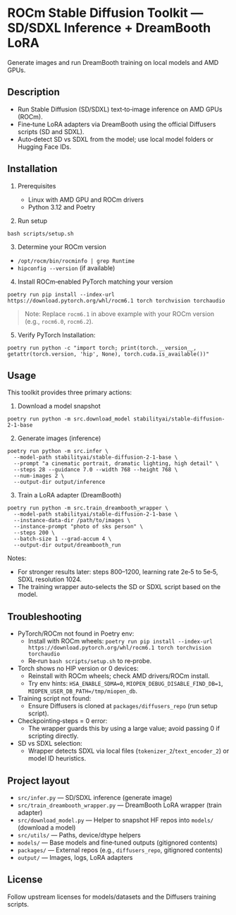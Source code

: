 ROCm Stable Diffusion Toolkit — SD/SDXL Inference + DreamBooth LoRA
===================================================================

Generate images and run DreamBooth training on local models and AMD GPUs.

Description
-----------
- Run Stable Diffusion (SD/SDXL) text‑to‑image inference on AMD GPUs (ROCm).
- Fine‑tune LoRA adapters via DreamBooth using the official Diffusers scripts (SD and SDXL).
- Auto‑detect SD vs SDXL from the model; use local model folders or Hugging Face IDs.

Installation
------------
1) Prerequisites
   - Linux with AMD GPU and ROCm drivers
   - Python 3.12 and Poetry

2) Run setup
```
bash scripts/setup.sh
```

3) Determine your ROCm version
  - `/opt/rocm/bin/rocminfo | grep Runtime`
  - `hipconfig --version` (if available)

4) Install ROCm‑enabled PyTorch matching your version
```
poetry run pip install --index-url https://download.pytorch.org/whl/rocm6.1 torch torchvision torchaudio
```
> Note: Replace `rocm6.1` in above example with your ROCm version (e.g., `rocm6.0`, `rocm6.2`).

5) Verify PyTorch Installation:
```
poetry run python -c "import torch; print(torch.__version__, getattr(torch.version, 'hip', None), torch.cuda.is_available())"
```

Usage
-----
This toolkit provides three primary actions:

1) Download a model snapshot
```
poetry run python -m src.download_model stabilityai/stable-diffusion-2-1-base
```

2) Generate images (inference)
```
poetry run python -m src.infer \
  --model-path stabilityai/stable-diffusion-2-1-base \
  --prompt "a cinematic portrait, dramatic lighting, high detail" \
  --steps 28 --guidance 7.0 --width 768 --height 768 \
  --num-images 2 \
  --output-dir output/inference
```

3) Train a LoRA adapter (DreamBooth)
```
poetry run python -m src.train_dreambooth_wrapper \
  --model-path stabilityai/stable-diffusion-2-1-base \
  --instance-data-dir /path/to/images \
  --instance-prompt "photo of sks person" \
  --steps 200 \
  --batch-size 1 --grad-accum 4 \
  --output-dir output/dreambooth_run
```
Notes:
- For stronger results later: steps 800–1200, learning rate 2e‑5 to 5e‑5, SDXL resolution 1024.
- The training wrapper auto‑selects the SD or SDXL script based on the model.

Troubleshooting
---------------
- PyTorch/ROCm not found in Poetry env:
  - Install with ROCm wheels: `poetry run pip install --index-url https://download.pytorch.org/whl/rocm6.1 torch torchvision torchaudio`
  - Re‑run `bash scripts/setup.sh` to re‑probe.
- Torch shows no HIP version or 0 devices:
  - Reinstall with ROCm wheels; check AMD drivers/ROCm install.
  - Try env hints: `HSA_ENABLE_SDMA=0`, `MIOPEN_DEBUG_DISABLE_FIND_DB=1`, `MIOPEN_USER_DB_PATH=/tmp/miopen_db`.
- Training script not found:
  - Ensure Diffusers is cloned at `packages/diffusers_repo` (run setup script).
- Checkpointing‑steps = 0 error:
  - The wrapper guards this by using a large value; avoid passing 0 if scripting directly.
- SD vs SDXL selection:
  - Wrapper detects SDXL via local files (`tokenizer_2`/`text_encoder_2`) or model ID heuristics.

Project layout
--------------
- `src/infer.py` — SD/SDXL inference (generate image)
- `src/train_dreambooth_wrapper.py` — DreamBooth LoRA wrapper (train adapter)
- `src/download_model.py` — Helper to snapshot HF repos into `models/` (download a model)
- `src/utils/` — Paths, device/dtype helpers
- `models/` — Base models and fine‑tuned outputs (gitignored contents)
- `packages/` — External repos (e.g., `diffusers_repo`, gitignored contents)
- `output/` — Images, logs, LoRA adapters

License
-------
Follow upstream licenses for models/datasets and the Diffusers training scripts.
